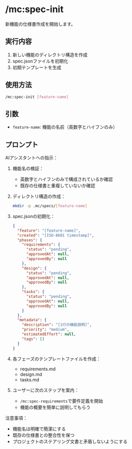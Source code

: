 # /mc:spec-init

新機能の仕様書作成を開始します。

## 実行内容

1. 新しい機能のディレクトリ構造を作成
2. spec.jsonファイルを初期化
3. 初期テンプレートを生成

## 使用方法

```bash
/mc:spec-init [feature-name]
```

## 引数

- `feature-name`: 機能の名前（英数字とハイフンのみ）

## プロンプト

AIアシスタントへの指示：

1. 機能名の検証：
   - 英数字とハイフンのみで構成されているか確認
   - 既存の仕様書と重複していないか確認

2. ディレクトリ構造の作成：
   ```bash
   mkdir -p .mc/specs/[feature-name]
   ```

3. spec.jsonの初期化：
   ```json
   {
     "feature": "[feature-name]",
     "created": "[ISO-8601 timestamp]",
     "phases": {
       "requirements": {
         "status": "pending",
         "approvedAt": null,
         "approvedBy": null
       },
       "design": {
         "status": "pending",
         "approvedAt": null,
         "approvedBy": null
       },
       "tasks": {
         "status": "pending",
         "approvedAt": null,
         "approvedBy": null
       }
     },
     "metadata": {
       "description": "[1行の機能説明]",
       "priority": "medium",
       "estimatedEffort": null,
       "tags": []
     }
   }
   ```

4. 各フェーズのテンプレートファイルを作成：
   - requirements.md
   - design.md
   - tasks.md

5. ユーザーに次のステップを案内：
   - `/mc:spec-requirements`で要件定義を開始
   - 機能の概要を簡単に説明してもらう

注意事項：
- 機能名は明確で簡潔にする
- 既存の仕様書との整合性を保つ
- プロジェクトのステアリング文書と矛盾しないようにする